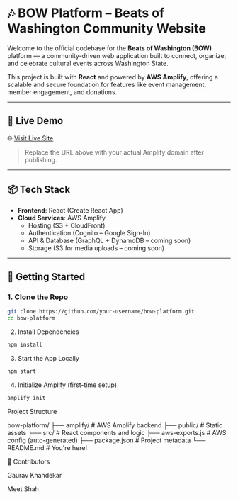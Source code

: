 # 🎶 BOW Platform – Beats of Washington Community Website

Welcome to the official codebase for the **Beats of Washington (BOW)** platform — a community-driven web application built to connect, organize, and celebrate cultural events across Washington State.

This project is built with **React** and powered by **AWS Amplify**, offering a scalable and secure foundation for features like event management, member engagement, and donations.

---

## 🚀 Live Demo

🌐 [Visit Live Site](https://bow-platform-<your-hash>.amplifyapp.com)

> Replace the URL above with your actual Amplify domain after publishing.

---

## 📦 Tech Stack

- **Frontend**: React (Create React App)
- **Cloud Services**: AWS Amplify
  - Hosting (S3 + CloudFront)
  - Authentication (Cognito – Google Sign-In)
  - API & Database (GraphQL + DynamoDB – coming soon)
  - Storage (S3 for media uploads – coming soon)

---

## 🔧 Getting Started

### 1. Clone the Repo

```bash
git clone https://github.com/your-username/bow-platform.git
cd bow-platform
```

2. Install Dependencies
```bash
npm install
```

3. Start the App Locally
```bash
npm start
```
4. Initialize Amplify (first-time setup)
```bash
amplify init
```
Project Structure

bow-platform/
├── amplify/           # AWS Amplify backend
├── public/            # Static assets
├── src/               # React components and logic
├── aws-exports.js     # AWS config (auto-generated)
├── package.json       # Project metadata
└── README.md          # You're here!


🧠 Contributors

Gaurav Khandekar

Meet Shah
